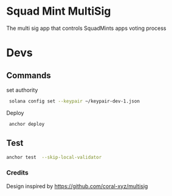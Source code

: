 # Squad Mint MultiSig

The multi sig app that controls SquadMints apps voting process

# Devs

## Commands

set authority
```sh
 solana config set --keypair ~/keypair-dev-1.json
```

Deploy
```sh
 anchor deploy
```

## Test

```sh
anchor test  --skip-local-validator
```

### Credits

Design inspired by https://github.com/coral-xyz/multisig
